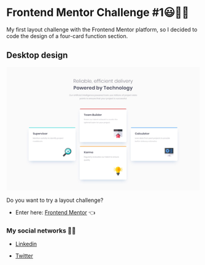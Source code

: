 # Frontend Mentor Challenge #1😃🤟🏻

My first layout challenge with the Frontend Mentor platform, so I decided to code the design of a four-card function section. 

## Desktop design

![](images/desktop-design.jpg)

Do you want to try a layout challenge?
- Enter here: [Frontend Mentor](https://www.frontendmentor.io/challenges "Click here") 👈

### My social networks 👋🏼

* [Linkedin](https://www.linkedin.com/in/jhon-esteban-herrera-zabala-6b960b196 "My Linkendin")

* [Twitter](https://twitter.com/Esteban_hz99 "My Twitter")